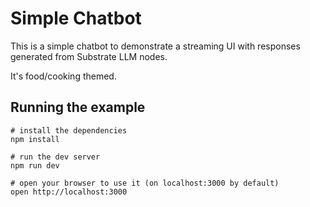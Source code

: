 # Simple Chatbot

This is a simple chatbot to demonstrate a streaming UI with responses generated from Substrate LLM nodes.

It's food/cooking themed.


## Running the example

```
# install the dependencies
npm install

# run the dev server
npm run dev

# open your browser to use it (on localhost:3000 by default)
open http://localhost:3000
```

